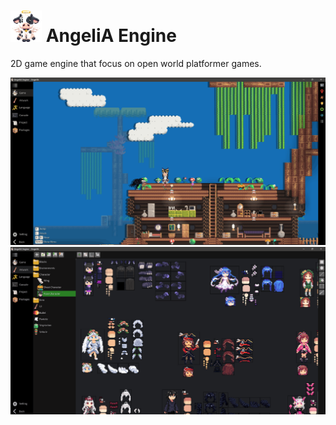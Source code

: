 #  <img src="AngeliA Engine\Resources\Icon.png" width="50"/> AngeliA Engine

2D game engine that focus on open world platformer games. 

<img src="AngeliA Engine\Resources\ScreenshotMapEditor.png" width="800"/><img src="AngeliA Engine\Resources\ScreenshotPixelEditor.png" width="800"/>





